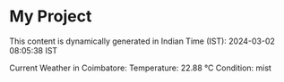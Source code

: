 # My Project

This content is dynamically generated in Indian Time (IST): 2024-03-02 08:05:38 IST


Current Weather in Coimbatore:
Temperature: 22.88 °C
Condition: mist
